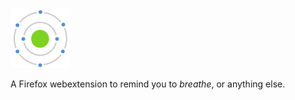 ![Breathe](https://github.com/prtksxna/breathe/raw/master/icons/96.png) 

A Firefox webextension to remind you to _breathe_, or anything else.
